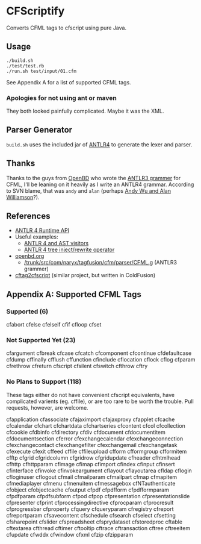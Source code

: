 CFScriptify
===========

Converts CFML tags to cfscript using pure Java.

Usage
-----

    ./build.sh
    ./test/test.rb
    ./run.sh test/input/01.cfm

See Appendix A for a list of supported CFML tags.

### Apologies for not using ant or maven

They both looked painfully complicated.  Maybe it was the XML.

Parser Generator
----------------

`build.sh` uses the included jar of [ANTLR4][7] to generate the
lexer and parser.

Thanks
------

Thanks to the guys from [OpenBD][4] who wrote the [ANTLR3 grammer][5]
for CFML, I'll be leaning on it heavily as I write an ANTLR4 grammar.
According to SVN blame, that was `andy` and `alan` (perhaps
[Andy Wu and Alan Williamson][6]?).

References
----------

* [ANTLR 4 Runtime API][1]
* Useful examples:
    * [ANTLR 4 and AST visitors][2]
    * [ANTLR 4 tree inject/rewrite operator][3]
* [openbd.org][4]
    * [/trunk/src/com/naryx/tagfusion/cfm/parser/CFML.g][5] (ANTLR3 grammer)
* [cftag2cfscript][8] (similar project, but written in ColdFusion)

Appendix A: Supported CFML Tags
-------------------------------

### Supported (6)

cfabort
cfelse
cfelseif
cfif
cfloop
cfset

### Not Supported Yet (23)

cfargument
cfbreak
cfcase
cfcatch
cfcomponent
cfcontinue
cfdefaultcase
cfdump
cffinally
cfflush
cffunction
cfinclude
cflocation
cflock
cflog
cfparam
cfrethrow
cfreturn
cfscript
cfsilent
cfswitch
cfthrow
cftry

### No Plans to Support (118)

These tags either do not have convenient cfscript equivalents, have
complicated varients (eg. cffile), or are too rare to be worth the
trouble.  Pull requests, however, are welcome.

cfapplication
cfassociate
cfajaximport
cfajaxproxy
cfapplet
cfcache
cfcalendar
cfchart
cfchartdata
cfchartseries
cfcontent
cfcol
cfcollection
cfcookie
cfdbinfo
cfdirectory
cfdiv
cfdocument
cfdocumentitem
cfdocumentsection
cferror
cfexchangecalendar
cfexchangeconnection
cfexchangecontact
cfexchangefilter
cfexchangemail
cfexchangetask
cfexecute
cfexit
cffeed
cffile
cffileupload
cfform
cfformgroup
cfformitem
cfftp
cfgrid
cfgridcolumn
cfgridrow
cfgridupdate
cfheader
cfhtmlhead
cfhttp
cfhttpparam
cfimage
cfimap
cfimport
cfindex
cfinput
cfinsert
cfinterface
cfinvoke
cfinvokeargument
cflayout
cflayoutarea
cfldap
cflogin
cfloginuser
cflogout
cfmail
cfmailparam
cfmailpart
cfmap
cfmapitem
cfmediaplayer
cfmenu
cfmenuitem
cfmessagebox
cfNTauthenticate
cfobject
cfobjectcache
cfoutput
cfpdf
cfpdfform
cfpdfformparam
cfpdfparam
cfpdfsubform
cfpod
cfpop
cfpresentation
cfpresentationslide
cfpresenter
cfprint
cfprocessingdirective
cfprocparam
cfprocresult
cfprogressbar
cfproperty
cfquery
cfqueryparam
cfregistry
cfreport
cfreportparam
cfsavecontent
cfschedule
cfsearch
cfselect
cfsetting
cfsharepoint
cfslider
cfspreadsheet
cfsprydataset
cfstoredproc
cftable
cftextarea
cfthread
cftimer
cftooltip
cftrace
cftransaction
cftree
cftreeitem
cfupdate
cfwddx
cfwindow
cfxml
cfzip
cfzipparam


[1]: http://www.antlr.org/api/Java/index.html
[2]: http://stackoverflow.com/questions/14667781/antlr-4-and-ast-visitors
[3]: http://t7263.codeinpro.us/q/515024e9e8432c0426262341
[4]: http://openbd.org/
[5]: http://websvn.openbd.org/websvn/filedetails.php?repname=OpenBD&path=%2Ftrunk%2Fsrc%2Fcom%2Fnaryx%2Ftagfusion%2Fcfm%2Fparser%2FCFML.g
[6]: http://openbd.org/about/
[7]: http://www.antlr.org/
[8]: https://github.com/pirategaspard/cftag2cfscript
